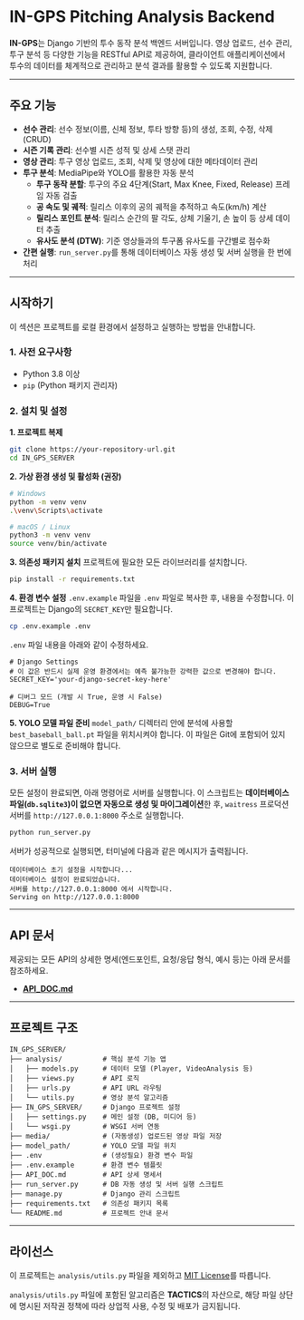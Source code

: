# IN-GPS Pitching Analysis Backend

**IN-GPS**는 Django 기반의 투수 동작 분석 백엔드 서버입니다. 영상 업로드, 선수 관리, 투구 분석 등 다양한 기능을 RESTful API로 제공하여, 클라이언트 애플리케이션에서 투수의 데이터를 체계적으로 관리하고 분석 결과를 활용할 수 있도록 지원합니다.

---

##  주요 기능

- **선수 관리**: 선수 정보(이름, 신체 정보, 투타 방향 등)의 생성, 조회, 수정, 삭제 (CRUD)
- **시즌 기록 관리**: 선수별 시즌 성적 및 상세 스탯 관리
- **영상 관리**: 투구 영상 업로드, 조회, 삭제 및 영상에 대한 메타데이터 관리
- **투구 분석**: MediaPipe와 YOLO를 활용한 자동 분석
  - **투구 동작 분할**: 투구의 주요 4단계(Start, Max Knee, Fixed, Release) 프레임 자동 검출
  - **공 속도 및 궤적**: 릴리스 이후의 공의 궤적을 추적하고 속도(km/h) 계산
  - **릴리스 포인트 분석**: 릴리스 순간의 팔 각도, 상체 기울기, 손 높이 등 상세 데이터 추출
  - **유사도 분석 (DTW)**: 기준 영상들과의 투구폼 유사도를 구간별로 점수화
- **간편 실행**: `run_server.py`를 통해 데이터베이스 자동 생성 및 서버 실행을 한 번에 처리

---

## 시작하기

이 섹션은 프로젝트를 로컬 환경에서 설정하고 실행하는 방법을 안내합니다.

### 1. 사전 요구사항

- Python 3.8 이상
- `pip` (Python 패키지 관리자)

### 2. 설치 및 설정

**1. 프로젝트 복제**
```bash
git clone https://your-repository-url.git
cd IN_GPS_SERVER
```

**2. 가상 환경 생성 및 활성화 (권장)**
```bash
# Windows
python -m venv venv
.\venv\Scripts\activate

# macOS / Linux
python3 -m venv venv
source venv/bin/activate
```

**3. 의존성 패키지 설치**
프로젝트에 필요한 모든 라이브러리를 설치합니다.
```bash
pip install -r requirements.txt
```

**4. 환경 변수 설정**
`.env.example` 파일을 `.env` 파일로 복사한 후, 내용을 수정합니다. 이 프로젝트는 Django의 `SECRET_KEY`만 필요합니다.
```bash
cp .env.example .env
```

`.env` 파일 내용을 아래와 같이 수정하세요.
```dotenv
# Django Settings
# 이 값은 반드시 실제 운영 환경에서는 예측 불가능한 강력한 값으로 변경해야 합니다.
SECRET_KEY='your-django-secret-key-here'

# 디버그 모드 (개발 시 True, 운영 시 False)
DEBUG=True
```

**5. YOLO 모델 파일 준비**
`model_path/` 디렉터리 안에 분석에 사용할 `best_baseball_ball.pt` 파일을 위치시켜야 합니다. 이 파일은 Git에 포함되어 있지 않으므로 별도로 준비해야 합니다.

### 3. 서버 실행

모든 설정이 완료되면, 아래 명령어로 서버를 실행합니다. 이 스크립트는 **데이터베이스 파일(`db.sqlite3`)이 없으면 자동으로 생성 및 마이그레이션**한 후, `waitress` 프로덕션 서버를 `http://127.0.0.1:8000` 주소로 실행합니다.

```bash
python run_server.py
```

서버가 성공적으로 실행되면, 터미널에 다음과 같은 메시지가 출력됩니다.
```
데이터베이스 초기 설정을 시작합니다...
데이터베이스 설정이 완료되었습니다.
서버를 http://127.0.0.1:8000 에서 시작합니다.
Serving on http://127.0.0.1:8000
```

---

## API 문서

제공되는 모든 API의 상세한 명세(엔드포인트, 요청/응답 형식, 예시 등)는 아래 문서를 참조하세요.

- **[API_DOC.md](./API_DOC.md)**

---

## 프로젝트 구조

```
IN_GPS_SERVER/
├── analysis/          # 핵심 분석 기능 앱
│   ├── models.py      # 데이터 모델 (Player, VideoAnalysis 등)
│   ├── views.py       # API 로직
│   ├── urls.py        # API URL 라우팅
│   └── utils.py       # 영상 분석 알고리즘
├── IN_GPS_SERVER/     # Django 프로젝트 설정
│   ├── settings.py    # 메인 설정 (DB, 미디어 등)
│   └── wsgi.py        # WSGI 서버 연동
├── media/             # (자동생성) 업로드된 영상 파일 저장
├── model_path/        # YOLO 모델 파일 위치
├── .env               # (생성필요) 환경 변수 파일
├── .env.example       # 환경 변수 템플릿
├── API_DOC.md         # API 상세 명세서
├── run_server.py      # DB 자동 생성 및 서버 실행 스크립트
├── manage.py          # Django 관리 스크립트
├── requirements.txt   # 의존성 패키지 목록
└── README.md          # 프로젝트 안내 문서
```

---

## 라이선스

이 프로젝트는 `analysis/utils.py` 파일을 제외하고 [MIT License](./LICENSE)를 따릅니다.

`analysis/utils.py` 파일에 포함된 알고리즘은 **TACTICS**의 자산으로, 해당 파일 상단에 명시된 저작권 정책에 따라 상업적 사용, 수정 및 배포가 금지됩니다.
